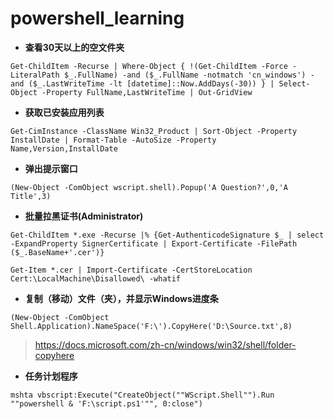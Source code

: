 # powershell_learning

- **查看30天以上的空文件夹**

```
Get-ChildItem -Recurse | Where-Object { !(Get-ChildItem -Force -LiteralPath $_.FullName) -and ($_.FullName -notmatch 'cn_windows') -and ($_.LastWriteTime -lt [datetime]::Now.AddDays(-30)) } | Select-Object -Property FullName,LastWriteTime | Out-GridView
```

- **获取已安装应用列表**

```
Get-CimInstance -ClassName Win32_Product | Sort-Object -Property InstallDate | Format-Table -AutoSize -Property Name,Version,InstallDate
```

- **弹出提示窗口**

```
(New-Object -ComObject wscript.shell).Popup('A Question?',0,'A Title',3)
```

- **批量拉黑证书(Administrator)**

```
Get-ChildItem *.exe -Recurse |% {Get-AuthenticodeSignature $_ | select -ExpandProperty SignerCertificate | Export-Certificate -FilePath ($_.BaseName+'.cer')}
```

```
Get-Item *.cer | Import-Certificate -CertStoreLocation Cert:\LocalMachine\Disallowed\ -whatif
```

- **复制（移动）文件（夹），并显示Windows进度条**

```
(New-Object -ComObject Shell.Application).NameSpace('F:\').CopyHere('D:\Source.txt',8)
```

> https://docs.microsoft.com/zh-cn/windows/win32/shell/folder-copyhere  

- **任务计划程序**

```
mshta vbscript:Execute("CreateObject(""WScript.Shell"").Run ""powershell & 'F:\script.ps1'"", 0:close")
```



